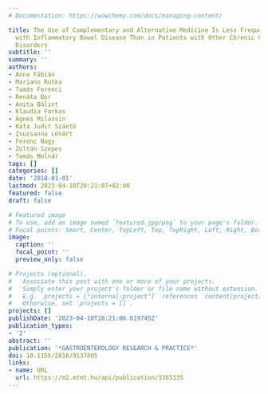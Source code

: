 ```yaml
---
# Documentation: https://wowchemy.com/docs/managing-content/

title: The Use of Complementary and Alternative Medicine Is Less Frequent in Patients
  with Inflammatory Bowel Disease Than in Patients with Other Chronic Gastrointestinal
  Disorders
subtitle: ''
summary: ''
authors:
- Anna Fábián
- Mariann Rutka
- Tamás Ferenci
- Renáta Bor
- Anita Bálint
- Klaudia Farkas
- Ágnes Milassin
- Kata Judit Szántó
- Zsuzsanna Lénárt
- Ferenc Nagy
- Zoltán Szepes
- Tamás Molnár
tags: []
categories: []
date: '2018-01-01'
lastmod: 2023-04-10T20:21:07+02:00
featured: false
draft: false

# Featured image
# To use, add an image named `featured.jpg/png` to your page's folder.
# Focal points: Smart, Center, TopLeft, Top, TopRight, Left, Right, BottomLeft, Bottom, BottomRight.
image:
  caption: ''
  focal_point: ''
  preview_only: false

# Projects (optional).
#   Associate this post with one or more of your projects.
#   Simply enter your project's folder or file name without extension.
#   E.g. `projects = ["internal-project"]` references `content/project/deep-learning/index.md`.
#   Otherwise, set `projects = []`.
projects: []
publishDate: '2023-04-10T18:21:06.619745Z'
publication_types:
- '2'
abstract: ''
publication: '*GASTROENTEROLOGY RESEARCH & PRACTICE*'
doi: 10.1155/2018/9137805
links:
- name: URL
  url: https://m2.mtmt.hu/api/publication/3365335
---
```

